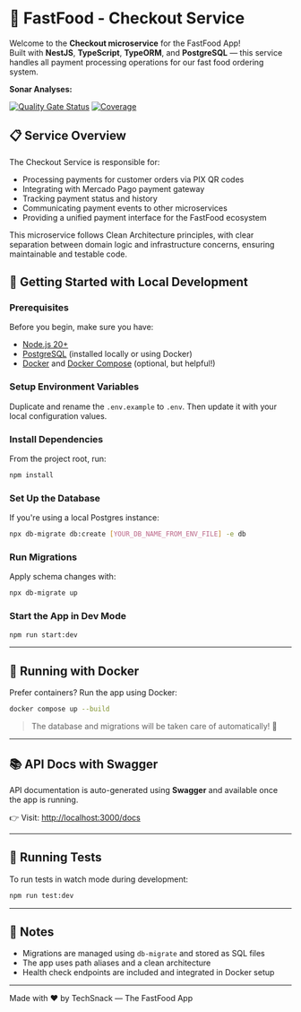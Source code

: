 # 🍔 FastFood - Checkout Service

Welcome to the **Checkout microservice** for the FastFood App!  
Built with **NestJS**, **TypeScript**, **TypeORM**, and **PostgreSQL** — this service handles all payment processing operations for our fast food ordering system.

**Sonar Analyses:**

[![Quality Gate Status](https://sonarcloud.io/api/project_badges/measure?project=tech-snack-fiap-soat-tech-challenge_fastfood-checkout-service&metric=alert_status)](https://sonarcloud.io/summary/new_code?id=tech-snack-fiap-soat-tech-challenge_fastfood-checkout-service)
[![Coverage](https://sonarcloud.io/api/project_badges/measure?project=tech-snack-fiap-soat-tech-challenge_fastfood-checkout-service&metric=coverage)](https://sonarcloud.io/summary/new_code?id=tech-snack-fiap-soat-tech-challenge_fastfood-checkout-service)

## 📋 Service Overview

The Checkout Service is responsible for:

- Processing payments for customer orders via PIX QR codes
- Integrating with Mercado Pago payment gateway
- Tracking payment status and history
- Communicating payment events to other microservices
- Providing a unified payment interface for the FastFood ecosystem

This microservice follows Clean Architecture principles, with clear separation between domain logic and infrastructure concerns, ensuring maintainable and testable code.

## 🚀 Getting Started with Local Development

### Prerequisites

Before you begin, make sure you have:

- [Node.js 20+](https://nodejs.org/pt/download)
- [PostgreSQL](https://www.postgresql.org/download/) (installed locally or using Docker)
- [Docker](https://docs.docker.com/engine/install/) and [Docker Compose](https://docs.docker.com/compose/install/) (optional, but helpful!)

### Setup Environment Variables

Duplicate and rename the `.env.example` to `.env`. Then update it with your local configuration values.

### Install Dependencies

From the project root, run:

```bash
npm install
```

### Set Up the Database

If you're using a local Postgres instance:

```bash
npx db-migrate db:create [YOUR_DB_NAME_FROM_ENV_FILE] -e db
```

### Run Migrations

Apply schema changes with:

```bash
npx db-migrate up
```

### Start the App in Dev Mode

```bash
npm run start:dev
```

---

## 🐳 Running with Docker

Prefer containers? Run the app using Docker:

```bash
docker compose up --build
```

> The database and migrations will be taken care of automatically! 🙌

---

## 📚 API Docs with Swagger

API documentation is auto-generated using **Swagger** and available once the app is running.

👉 Visit: [http://localhost:3000/docs](http://localhost:3000/docs)

---

## 🧪 Running Tests

To run tests in watch mode during development:

```bash
npm run test:dev
```

---

## 📝 Notes

- Migrations are managed using `db-migrate` and stored as SQL files
- The app uses path aliases and a clean architecture
- Health check endpoints are included and integrated in Docker setup

---

Made with ❤️ by TechSnack — The FastFood App